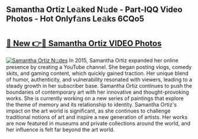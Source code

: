 ## Samantha Ortiz Le𝚊ked N𝚞de - Part-IQQ Video Photos - Hot Onlyf𝚊ns Le𝚊ks 6CQo5

# <h2><a href="http://ab41386.deff.icu/?id=Samantha+Ortiz">🔗 New 👉🔴 Samantha Ortiz VIDEO Photos</a></h2>

[![Samantha Ortiz N𝚞des](https://i.imgur.com/rIISA9y.gif)](http://ab41386.deff.icu/?id=Samantha+Ortiz)
In 2015, Samantha Ortiz expanded her online presence by creating a YouTube channel. She began posting vlogs, comedy skits, and gaming content, which quickly gained traction. Her unique blend of humor, authenticity, and vulnerability resonated with viewers, leading to a steady growth in her subscriber base. Samantha Ortiz continues to push the boundaries of contemporary art with her innovative and thought-provoking works. She is currently working on a new series of paintings that explore the theme of memory and its relationship to identity. Samantha Ortiz's impact on the art world is significant, as she continues to challenge traditional notions of art and inspire a new generation of artists. Her works are now featured in museums and private collections around the world, and her influence is felt far beyond the art world.
